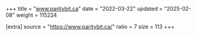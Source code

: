 +++
title = "www.paritybit.ca"
date = "2022-03-22"
updated = "2025-02-08"
weight = 115224

[extra]
source = "https://www.paritybit.ca/"
ratio = 7
size = 113
+++
